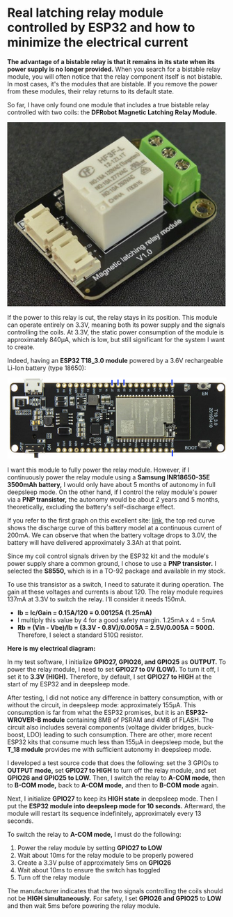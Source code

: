 # Real latching relay module controlled by ESP32 and how to minimize the electrical current
**The advantage of a bistable relay is that it remains in its state when its power supply is no longer provided.** When you search for a bistable relay module, you will often notice that the relay component itself is not bistable. In most cases, it's the modules that are bistable. If you remove the power from these modules, their relay returns to its default state.

So far, I have only found one module that includes a true bistable relay controlled with two coils: the **DFRobot Magnetic Latching Relay Module.**

![Alt text](/Images/DFRobot_Magnetic_latching_relay_module_V1.jpg "a title")

If the power to this relay is cut, the relay stays in its position. This module can operate entirely on 3.3V, meaning both its power supply and the signals controlling the coils. At 3.3V, the static power consumption of the module is approximately 840µA, which is low, but still significant for the system I want to create. 

Indeed, having an **ESP32 T18_3.0 module** powered by a 3.6V rechargeable Li-Ion battery (type 18650):

![Alt text](/Images/TTGO_T18_V3.png "coucou")

I want this module to fully power the relay module. However, if I continuously power the relay module using a **Samsung INR18650-35E 3500mAh battery,** I would only have about 5 months of autonomy in full deepsleep mode. On the other hand, if I control the relay module's power via a **PNP transistor,** the autonomy would be about 2 years and 5 months, theoretically, excluding the battery's self-discharge effect. 

If you refer to the first graph on this excellent site: [link](https://lygte-info.dk/review/batteries2012/Samsung%20INR18650-35E%203500mAh%20%28Pink%29%20UK.html), the top red curve shows the discharge curve of this battery model at a continuous current of 200mA. We can observe that when the battery voltage drops to 3.0V, the battery will have delivered approximately 3.3Ah at that point.

Since my coil control signals driven by the ESP32 kit and the module's power supply share a common ground, I chose to use a **PNP transistor.** I selected the **S8550,** which is in a TO-92 package and available in my stock.

To use this transistor as a switch, I need to saturate it during operation. The gain at these voltages and currents is about 120. The relay module requires 137mA at 3.3V to switch the relay. I'll consider it needs 150mA.
- **Ib = Ic/Gain = 0.15A/120 = 0.00125A (1.25mA)**
- I multiply this value by 4 for a good safety margin. 1.25mA x 4 = 5mA
- **Rb = (Vin - Vbe)/Ib = (3.3V - 0.8V)/0.005A = 2.5V/0.005A = 500Ω.** Therefore, I select a standard 510Ω resistor.

**Here is my electrical diagram:**

In my test software, I initialize **GPIO27, GPIO26, and GPIO25** as **OUTPUT.** To power the relay module, I need to set **GPIO27 to 0V (LOW).** To turn it off, I set it to **3.3V (HIGH).** Therefore, by default, I set **GPIO27 to HIGH** at the start of my ESP32 and in deepsleep mode.

After testing, I did not notice any difference in battery consumption, with or without the circuit, in deepsleep mode: approximately 155µA. This consumption is far from what the ESP32 promises, but it is an **ESP32-WROVER-B module** containing 8MB of PSRAM and 4MB of FLASH. The circuit also includes several components (voltage divider bridges, buck-boost, LDO) leading to such consumption. There are other, more recent ESP32 kits that consume much less than 155µA in deepsleep mode, but the **T_18 module** provides me with sufficient autonomy in deepsleep mode.

I developed a test source code that does the following: set the 3 GPIOs to **OUTPUT mode,** set **GPIO27 to HIGH** to turn off the relay module, and set **GPIO26 and GPIO25 to LOW.** Then, I switch the relay to **A-COM mode,** then to **B-COM mode,** back to **A-COM mode,** and then to **B-COM mode** again. 

Next, I initialize **GPIO27** to keep its **HIGH state** in deepsleep mode. Then I put the **ESP32 module into deepsleep mode for 10 seconds.** Afterward, the module will restart its sequence indefinitely, approximately every 13 seconds.

To switch the relay to **A-COM mode,** I must do the following:
1. Power the relay module by setting **GPIO27 to LOW**
2. Wait about 10ms for the relay module to be properly powered
3. Create a 3.3V pulse of approximately 5ms on **GPIO26**
4. Wait about 10ms to ensure the switch has toggled
5. Turn off the relay module

The manufacturer indicates that the two signals controlling the coils should not be **HIGH simultaneously.** For safety, I set **GPIO26 and GPIO25** to **LOW** and then wait 5ms before powering the relay module.
